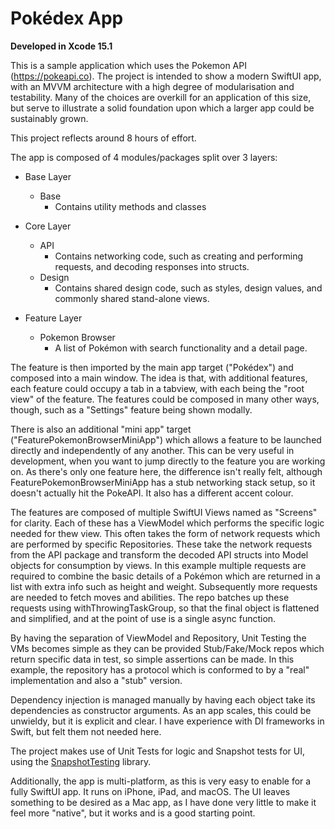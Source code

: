 # Pokédex App

**Developed in Xcode 15.1**

This is a sample application which uses the Pokemon API (https://pokeapi.co). The project is intended to show a modern SwiftUI app, with an MVVM architecture with a high degree of modularisation and testability. Many of the choices are overkill for an application of this size, but serve to illustrate a solid foundation upon which a larger app could be sustainably grown.

This project reflects around 8 hours of effort.

The app is composed of 4 modules/packages split over 3 layers:

- Base Layer
	- Base
		- Contains utility methods and classes
	
- Core Layer
	- API
		- Contains networking code, such as creating and performing requests, and decoding responses into structs.
	- Design
		- Contains shared design code, such as styles, design values, and commonly shared stand-alone views.
	
- Feature Layer
	- Pokemon Browser
		- A list of Pokémon with search functionality and a detail page.
	
The feature is then imported by the main app target ("Pokédex") and composed into a main window. The idea is that, with additional features, each feature could occupy a tab in a tabview, with each being the "root view" of the feature. The features could be composed in many other ways, though, such as a "Settings" feature being shown modally.

There is also an additional "mini app" target ("FeaturePokemonBrowserMiniApp") which allows a feature to be launched directly and independently of any another. This can be very useful in development, when you want to jump directly to the feature you are working on. As there's only one feature here, the difference isn't really felt, although FeaturePokemonBrowserMiniApp has a stub networking stack setup, so it doesn't actually hit the PokeAPI. It also has a different accent colour.

The features are composed of multiple SwiftUI Views named as "Screens" for clarity. Each of these has a ViewModel which performs the specific logic needed for thew view. This often takes the form of network requests which are performed by specific Repositories. These take the network requests from the API package and transform the decoded API structs into Model objects for consumption by views. In this example multiple requests are required to combine the basic details of a Pokémon which are returned in a list with extra info such as height and weight. Subsequently more requests are needed to fetch moves and abilities. The repo batches up these requests using withThrowingTaskGroup, so that the final object is flattened and simplified, and at the point of use is a single async function.

By having the separation of ViewModel and Repository, Unit Testing the VMs becomes simple as they can be provided Stub/Fake/Mock repos which return specific data in test, so simple assertions can be made. In this example, the repository has a protocol which is conformed to by a "real" implementation and also a "stub" version.

Dependency injection is managed manually by having each object take its dependencies as constructor arguments. As an app scales, this could be unwieldy, but it is explicit and clear. I have experience with DI frameworks in Swift, but felt them not needed here.

The project makes use of Unit Tests for logic and Snapshot tests for UI, using the [SnapshotTesting](https://github.com/pointfreeco/swift-snapshot-testing) library.

Additionally, the app is multi-platform, as this is very easy to enable for a fully SwiftUI app. It runs on iPhone, iPad, and macOS. The UI leaves something to be desired as a Mac app, as I have done very little to make it feel more "native", but it works and is a good starting point.
